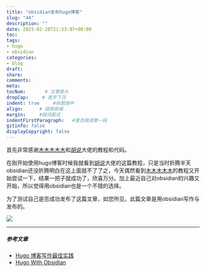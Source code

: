 ```yaml
---
title: "obsidian发布hugo博客"
slug: "44"
description: ""
date: 2023-02-28T21:53:07+08:00
toc: 
tags: 
- hugo
- obsidian
categories:
- blog
draft: 
share:
comments:
meta: 
tocNum:       # 文章表头
dropCap:     # 首字下沉
indent: true     #标题居中
align:      # 段排首缩
margin:     #段间距式
indentFirstParagraph:   #是否缩进第一段
gitinfo: false
displayCopyright: false
---
```


首先非常感谢[木木木木木](https://immmmm.com/)和[胡说](https://zhangyingwei.github.io/)大佬的教程和代码。

在刚开始使用hugo博客时候我就看到[胡说](https://zhangyingwei.github.io/)大佬的这篇教程，只是当时折腾半天obsidian还没折腾明白在这上面就不了了之，今天偶然看到[木木木木木](https://immmmm.com/)的教程又开始尝试一下，结果一把子就成功了，欣喜万分。加上最近自己对obsidian的兴趣又开始，所以觉得用obsidian也是一个不错的选择。

为了测试自己是否成功发布了这篇文章，如您所见，此篇文章是用obsidian写作与发布的。

![](https://blog.wangyunzi.com/2023/02/5e39318bf2cd2ebb86070851ac0b0dc3.png)



--- 

##### 参考文章

- [Hugo 博客写作最佳实践](https://blog.zhangyingwei.com/posts/2022m4d11h19m42s28/)
-  [Hugo With Obsidian](https://immmmm.com/hugo-with-obsidian/)